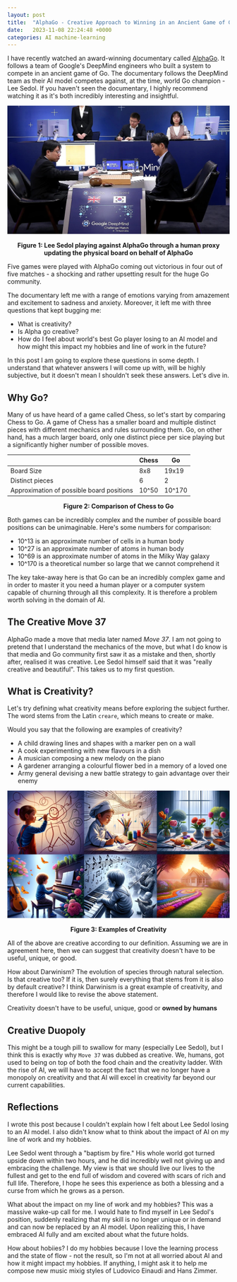 ```yaml
---
layout: post
title:  "AlphaGo - Creative Approach to Winning in an Ancient Game of Go"
date:   2023-11-08 22:24:48 +0000
categories: AI machine-learning
---
```


I have recently watched an award-winning documentary called [AlphaGo](https://www.youtube.com/watch?v=WXuK6gekU1Y&t=5s). It follows a team of Google's DeepMind engineers who built a system to compete in an ancient game of Go. The documentary follows the DeepMind team as their AI model competes against, at the time, world Go champion - Lee Sedol. If you haven't seen the documentary, I highly recommend watching it as it's both incredibly interesting and insightful. 

![Lee Sedol playing against AlphaGo through a human proxy updating the physical board on behalf of AlphaGo](/docs/assets/images/alpha-go-vs-lee-sedol.jpeg)
<center><b>Figure 1: Lee Sedol playing against AlphaGo through a human proxy updating the physical board on behalf of AlphaGo</b></center>



Five games were played with AlphaGo coming out victorious in four out of five matches - a shocking and rather upsetting result for the huge Go community. 

The documentary left me with a range of emotions varying from amazement and excitement to sadness and anxiety. Moreover, it left me with three questions that kept bugging me:
- What is creativity?
- Is Alpha go creative?
- How do I feel about world's best Go player losing to an AI model and how might this impact my hobbies and line of work in the future?

In this post I am going to explore these questions in some depth. I understand that whatever answers I will come up with, will be highly subjective, but it doesn't mean I shouldn't seek these answers. Let's dive in.


## Why Go? 


Many of us have heard of a game called Chess, so let's start by comparing Chess to Go. A game of Chess has a smaller board and multiple distinct pieces with different mechanics and rules surrounding them. Go, on other hand, has a much larger board, only one distinct piece per sice playing but a significantly higher number of possible moves. 

<center>

|  | Chess | Go |
| -------- | -------- | -------- |
| Board Size | 8x8 | 19x19 |
| Distinct pieces | 6 | 2 |
| Approximation of possible board positions | 10^50 | 10^170 |


</center>

<center><b>Figure 2: Comparison of Chess to Go</b></center>


Both games can be incredibly complex and the number of possible board positions can be unimaginable. Here's some numbers for comparison: 
- 10^13 is an approximate number of cells in a human body
- 10^27 is an approximate number of atoms in human body
- 10^69 is an approximate number of atoms in the Milky Way galaxy 
- 10^170 is a theoretical number so large that we cannot comprehend it

The key take-away here is that Go can be an incredibly complex game and in order to master it you need a human player or a computer system capable of churning through all this complexity. It is therefore a problem worth solving in the domain of AI.

## The Creative Move 37

AlphaGo made a move that media later named _Move 37_. I am not going to pretend that I understand the mechanics of the move, but what I do know is that media and Go community first saw it as a mistake and then, shortly after, realised it was creative. Lee Sedol himself said that it was "really creative and beautiful". 
This takes us to my first question. 

## What is Creativity?

Let's try defining what creativity means before exploring the subject further. The word stems from the Latin `creare`, which means to create or make.

Would you say that the following are examples of creativity?

- A child drawing lines and shapes with a marker pen on a wall
- A cook experimenting with new flavours in a dish
- A musician composing a new melody on the piano
- A gardener arranging a colourful flower bed in a memory of a loved one
- Army general devising a new battle strategy to gain advantage over their enemy

![Figure 3: Examples of Creativity](/docs/assets/images/creativity-examples.jpeg)
<center><b>Figure 3: Examples of Creativity</b></center>



All of the above are creative according to our definition. Assuming we are in agreement here, then we can suggest that creativity doesn't have to be useful, unique, or good.

How about Darwinism? The evolution of species through natural selection. Is that creative too? If it is, then surely everything that stems from it is also by default creative? I think Darwinism is a great example of creativity, and therefore I would like to revise the above statement.

Creativity doesn't have to be useful, unique, good or **owned by humans**

## Creative Duopoly

This might be a tough pill to swallow for many (especially Lee Sedol), but I think this is exactly why `Move 37` was dubbed as creative. We, humans, got used to being on top of both the food chain and the creativity ladder. With the rise of AI, we will have to accept the fact that we no longer have a monopoly on creativity and that AI will excel in creativity far beyond our current capabilities.


## Reflections

I wrote this post because I couldn't explain how I felt about Lee Sedol losing to an AI model. I also didn't know what to think about the impact of AI on my line of work and my hobbies.

Lee Sedol went through a "baptism by fire." His whole world got turned upside down within two hours, and he did incredibly well not giving up and embracing the challenge. My view is that we should live our lives to the fullest and get to the end full of wisdom and covered with scars of rich and full life. Therefore, I hope he sees this experience as both a blessing and a curse from which he grows as a person.

What about the impact on my line of work and my hobbies? This was a massive wake-up call for me. I would hate to find myself in Lee Sedol's position, suddenly realizing that my skill is no longer unique or in demand and can now be replaced by an AI model. Upon realizing this, I have embraced AI fully and am excited about what the future holds. 

How about hobiies? I do my hobbies because I love the learning process and the state of flow - not the result, so I'm not at all worried about AI and how it might impact my hobbies. If anything, I might ask it to help me compose new music mixig styles of Ludovico Einaudi and Hans Zimmer. 